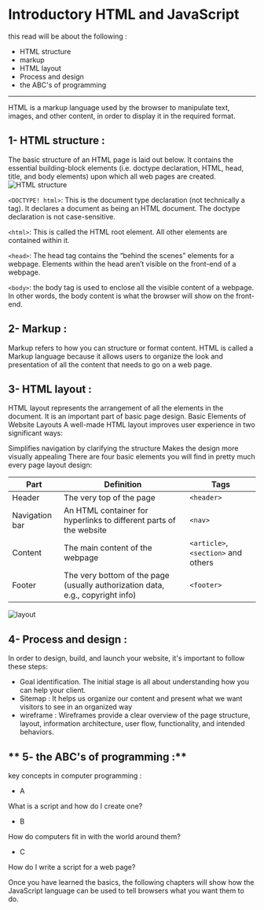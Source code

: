 # Introductory HTML and JavaScript #
this read will be about the following :
- HTML structure
- markup
- HTML layout
- Process and design
- the ABC's of programming
---------

HTML is a markup language used by the browser to manipulate text, images, and other content, in order to display it in the required format.

## **1- HTML structure :** ##

The basic structure of an HTML page is laid out below. It contains the essential building-block elements (i.e. doctype declaration, HTML, head, title, and body elements) upon which all web pages are created.
![HTML structure](https://media.geeksforgeeks.org/wp-content/uploads/20210323163147/htmlstruct.PNG)

`<DOCTYPE! html>`: This is the document type declaration (not technically a tag). It declares a document as being an HTML document. The doctype declaration is not case-sensitive.

`<html>`: This is called the HTML root element. All other elements are contained within it.

`<head>`: The head tag contains the “behind the scenes” elements for a webpage. Elements within the head aren’t visible on the front-end of a webpage.

`<body>`: the body tag is used to enclose all the visible content of a webpage. In other words, the body content is what the browser will show on the front-end.

 ## **2- Markup :** #

Markup refers to how you can structure or format content.
HTML is called a Markup language because it allows users to organize the look and presentation of all the content that needs to go on a web page.

## **3- HTML layout :** #
HTML layout represents the arrangement of all the elements in the document. It is an important part of basic page design.
Basic Elements of Website Layouts
A well-made HTML layout improves user experience in two significant ways:

Simplifies navigation by clarifying the structure
Makes the design more visually appealing
There are four basic elements you will find in pretty much every page layout design:

Part|Definition|Tags
----|----|----
Header | The very top of the page  | `<header>`
Navigation bar |An HTML container for hyperlinks to different parts of the website|`<nav>`
Content|The main content of the webpage|`<article>`, `<section>` and others
Footer|The very bottom of the page (usually authorization data, e.g., copyright info)|`<footer>`
![layout](https://www.bitdegree.org/learn/storage/media/images/82be9546-32df-4bd9-8c61-dc3c5a75a86c.jpg)

## **4- Process and design :** ##
In order to design, build, and launch your website, it's important to follow these steps:
- Goal identification. The initial stage is all about understanding how you can help your client.  
- Sitemap : It helps us organize our content and present what we want visitors to see in an organized way
- wireframe : Wireframes provide a clear overview of the page structure, layout, information architecture, user flow, functionality, and intended behaviors.
## ** 5- the ABC's of programming :** ##
key concepts in computer programming : 

- A

What is a script and how do I create one?

- B

How do computers fit in with the world around them?

- C

How do I write a script for a web page?

Once you have learned the basics, the following chapters will show how the JavaScript language can be used to tell browsers what you want them to do.




